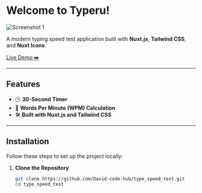 # Welcome to Typeru!

![Screenshot 1](https://github.com/user-attachments/assets/5c9f999b-3f1f-46ce-90ae-a163c4f3488a)


A modern typing speed test application built with **Nuxt.js**, **Tailwind CSS**, and **Nuxt Icons**.

[Live Demo ➡️](https://typeru.netlify.app/)

---

## Features

- 🕒 **30-Second Timer**
- 📝 **Words Per Minute (WPM) Calculation**
- 🛠️ **Built with Nuxt.js and Tailwind CSS**

---

## Installation

Follow these steps to set up the project locally:

1. **Clone the Repository**
   ```bash
   git clone https://github.com/David-code-hub/type_speed_test.git
   cd type_speed_test
   ```
